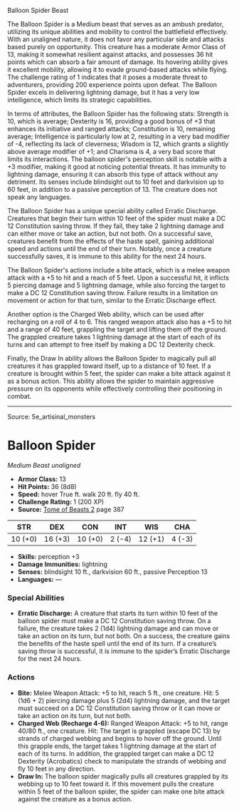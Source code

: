 <MonsterName/>Balloon Spider</MonsterName>
<CreatureType/>Beast</CreatureType>

<summary>The Balloon Spider is a Medium beast that serves as an ambush predator, utilizing its unique abilities and mobility to control the battlefield effectively. With an unaligned nature, it does not favor any particular side and attacks based purely on opportunity. This creature has a moderate Armor Class of 13, making it somewhat resilient against attacks, and possesses 36 hit points which can absorb a fair amount of damage. Its hovering ability gives it excellent mobility, allowing it to evade ground-based attacks while flying. The challenge rating of 1 indicates that it poses a moderate threat to adventurers, providing 200 experience points upon defeat. The Balloon Spider excels in delivering lightning damage, but it has a very low intelligence, which limits its strategic capabilities. </summary>

<detail>

In terms of attributes, the Balloon Spider has the following stats: Strength is 10, which is average; Dexterity is 16, providing a good bonus of +3 that enhances its initiative and ranged attacks; Constitution is 10, remaining average; Intelligence is particularly low at 2, resulting in a very bad modifier of -4, reflecting its lack of cleverness; Wisdom is 12, which grants a slightly above average modifier of +1; and Charisma is 4, a very bad score that limits its interactions. The balloon spider's perception skill is notable with a +3 modifier, making it good at noticing potential threats. It has immunity to lightning damage, ensuring it can absorb this type of attack without any detriment. Its senses include blindsight out to 10 feet and darkvision up to 60 feet, in addition to a passive perception of 13. The creature does not speak any languages.

The Balloon Spider has a unique special ability called Erratic Discharge. Creatures that begin their turn within 10 feet of the spider must make a DC 12 Constitution saving throw. If they fail, they take 2 lightning damage and can either move or take an action, but not both. On a successful save, creatures benefit from the effects of the haste spell, gaining additional speed and actions until the end of their turn. Notably, once a creature successfully saves, it is immune to this ability for the next 24 hours.

The Balloon Spider's actions include a bite attack, which is a melee weapon attack with a +5 to hit and a reach of 5 feet. Upon a successful hit, it inflicts 5 piercing damage and 5 lightning damage, while also forcing the target to make a DC 12 Constitution saving throw. Failure results in a limitation on movement or action for that turn, similar to the Erratic Discharge effect. 

Another option is the Charged Web ability, which can be used after recharging on a roll of 4 to 6. This ranged weapon attack also has a +5 to hit and a range of 40 feet, grappling the target and lifting them off the ground. The grappled creature takes 1 lightning damage at the start of each of its turns and can attempt to free itself by making a DC 12 Dexterity check.

Finally, the Draw In ability allows the Balloon Spider to magically pull all creatures it has grappled toward itself, up to a distance of 10 feet. If a creature is brought within 5 feet, the spider can make a bite attack against it as a bonus action. This ability allows the spider to maintain aggressive pressure on its opponents while effectively controlling their positioning in combat.</detail>



---

Source: 5e_artisinal_monsters

# Balloon Spider

*Medium* *Beast* *unaligned*

- **Armor Class:** 13
- **Hit Points:** 36 (8d8)
- **Speed:** hover True ft. walk 20 ft. fly 40 ft.
- **Challenge Rating:** 1 (200 XP)
- **Source:** [Tome of Beasts 2](https://koboldpress.com/kpstore/product/tome-of-beasts-2-for-5th-edition) page 387

| STR | DEX | CON | INT | WIS | CHA |
| --- | --- | --- | --- | --- | --- |
| 10 (+0) | 16 (+3) | 10 (+0) | 2 (-4) | 12 (+1) | 4 (-3) |

- **Skills:** perception +3
- **Damage Immunities:** lightning
- **Senses:** blindsight 10 ft., darkvision 60 ft., passive Perception 13
- **Languages:** —

### Special Abilities

- **Erratic Discharge:** A creature that starts its turn within 10 feet of the balloon spider must make a DC 12 Constitution saving throw. On a failure, the creature takes 2 (1d4) lightning damage and can move or take an action on its turn, but not both. On a success, the creature gains the benefits of the haste spell until the end of its turn. If a creature’s saving throw is successful, it is immune to the spider’s Erratic Discharge for the next 24 hours.

### Actions

- **Bite:** Melee Weapon Attack: +5 to hit, reach 5 ft., one creature. Hit: 5 (1d6 + 2) piercing damage plus 5 (2d4) lightning damage, and the target must succeed on a DC 12 Constitution saving throw or it can move or take an action on its turn, but not both.
- **Charged Web (Recharge 4-6):** Ranged Weapon Attack: +5 to hit, range 40/80 ft., one creature. Hit: The target is grappled (escape DC 13) by strands of charged webbing and begins to hover off the ground. Until this grapple ends, the target takes 1 lightning damage at the start of each of its turns. In addition, the grappled target can make a DC 12 Dexterity (Acrobatics) check to manipulate the strands of webbing and fly 10 feet in any direction.
- **Draw In:** The balloon spider magically pulls all creatures grappled by its webbing up to 10 feet toward it. If this movement pulls the creature within 5 feet of the balloon spider, the spider can make one bite attack against the creature as a bonus action.




